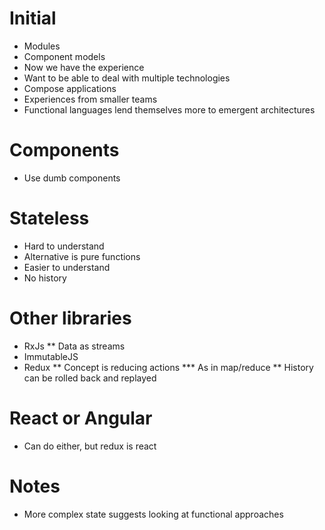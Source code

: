 # Initial
* Modules
* Component models
* Now we have the experience
* Want to be able to deal with multiple technologies
* Compose applications
* Experiences from smaller teams
* Functional languages lend themselves more to emergent architectures

# Components
* Use dumb components

# Stateless
* Hard to understand
* Alternative is pure functions
* Easier to understand
* No history

# Other libraries 
* RxJs
** Data as streams
* ImmutableJS
* Redux
** Concept is reducing actions
*** As in map/reduce
** History can be rolled back and replayed

# React or Angular
* Can do either, but redux is react

# Notes
* More complex state suggests looking at functional approaches


